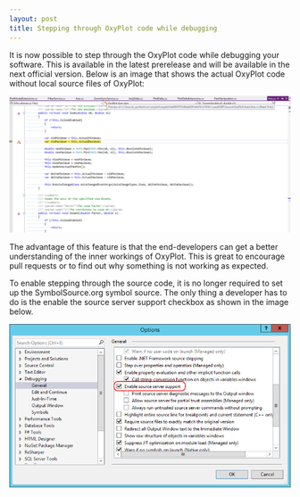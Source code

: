 ```yaml
---
layout: post
title: Stepping through OxyPlot code while debugging
---
```


It is now possible to step through the OxyPlot code while debugging your software. This is available in the latest prerelease and will be available in the next official version. Below is an image that shows the actual OxyPlot code without local source files of OxyPlot:

![GitLink example]

The advantage of this feature is that the end-developers can get a better understanding of the inner workings of OxyPlot. This is great to encourage pull requests or to find out why something is not working as expected.

To enable stepping through the source code, it is no longer required to set up the SymbolSource.org symbol source. The only thing a developer has to do is the enable the source server support checkbox as shown in the image below.

![GitLink settings]

[GitLink example]: /public/images/posts/2014-12-10-gitlink-example.png
[GitLink settings]: /public/images/posts/2014-12-10-gitlink-settings.png
